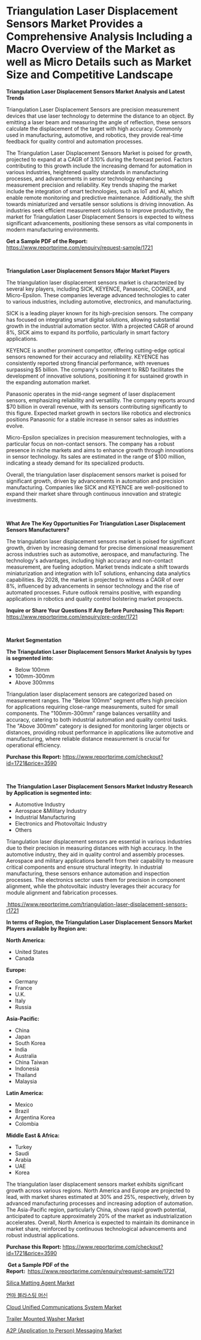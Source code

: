 <p><h1>Triangulation Laser Displacement Sensors Market Provides a Comprehensive Analysis Including a Macro Overview of the Market as well as Micro Details such as Market Size and Competitive Landscape</h1></p><p><strong>Triangulation Laser Displacement Sensors Market Analysis and Latest Trends</strong></p>
<p><p>Triangulation Laser Displacement Sensors are precision measurement devices that use laser technology to determine the distance to an object. By emitting a laser beam and measuring the angle of reflection, these sensors calculate the displacement of the target with high accuracy. Commonly used in manufacturing, automotive, and robotics, they provide real-time feedback for quality control and automation processes.</p><p>The Triangulation Laser Displacement Sensors Market is poised for growth, projected to expand at a CAGR of 3.10% during the forecast period. Factors contributing to this growth include the increasing demand for automation in various industries, heightened quality standards in manufacturing processes, and advancements in sensor technology enhancing measurement precision and reliability. Key trends shaping the market include the integration of smart technologies, such as IoT and AI, which enable remote monitoring and predictive maintenance. Additionally, the shift towards miniaturized and versatile sensor solutions is driving innovation. As industries seek efficient measurement solutions to improve productivity, the market for Triangulation Laser Displacement Sensors is expected to witness significant advancements, positioning these sensors as vital components in modern manufacturing environments.</p></p>
<p><strong>Get a Sample PDF of the Report:&nbsp;</strong> <a href="https://www.reportprime.com/enquiry/request-sample/1721">https://www.reportprime.com/enquiry/request-sample/1721</a></p>
<p>&nbsp;</p>
<p><strong>Triangulation Laser Displacement Sensors Major Market Players</strong></p>
<p><p>The triangulation laser displacement sensors market is characterized by several key players, including SICK, KEYENCE, Panasonic, COGNEX, and Micro-Epsilon. These companies leverage advanced technologies to cater to various industries, including automotive, electronics, and manufacturing.</p><p>SICK is a leading player known for its high-precision sensors. The company has focused on integrating smart digital solutions, allowing substantial growth in the industrial automation sector. With a projected CAGR of around 8%, SICK aims to expand its portfolio, particularly in smart factory applications.</p><p>KEYENCE is another prominent competitor, offering cutting-edge optical sensors renowned for their accuracy and reliability. KEYENCE has consistently reported strong financial performance, with revenues surpassing $5 billion. The company's commitment to R&D facilitates the development of innovative solutions, positioning it for sustained growth in the expanding automation market.</p><p>Panasonic operates in the mid-range segment of laser displacement sensors, emphasizing reliability and versatility. The company reports around $70 billion in overall revenue, with its sensors contributing significantly to this figure. Expected market growth in sectors like robotics and electronics positions Panasonic for a stable increase in sensor sales as industries evolve.</p><p>Micro-Epsilon specializes in precision measurement technologies, with a particular focus on non-contact sensors. The company has a robust presence in niche markets and aims to enhance growth through innovations in sensor technology. Its sales are estimated in the range of $100 million, indicating a steady demand for its specialized products.</p><p>Overall, the triangulation laser displacement sensors market is poised for significant growth, driven by advancements in automation and precision manufacturing. Companies like SICK and KEYENCE are well-positioned to expand their market share through continuous innovation and strategic investments.</p></p>
<p>&nbsp;</p>
<p><strong>What Are The Key Opportunities For Triangulation Laser Displacement Sensors Manufacturers?</strong></p>
<p><p>The triangulation laser displacement sensors market is poised for significant growth, driven by increasing demand for precise dimensional measurement across industries such as automotive, aerospace, and manufacturing. The technology's advantages, including high accuracy and non-contact measurement, are fueling adoption. Market trends indicate a shift towards miniaturization and integration with IoT solutions, enhancing data analytics capabilities. By 2028, the market is projected to witness a CAGR of over 8%, influenced by advancements in sensor technology and the rise of automated processes. Future outlook remains positive, with expanding applications in robotics and quality control bolstering market prospects.</p></p>
<p><strong>Inquire or Share Your Questions If Any Before Purchasing This Report:</strong> <a href="https://www.reportprime.com/enquiry/pre-order/1721">https://www.reportprime.com/enquiry/pre-order/1721</a></p>
<p>&nbsp;</p>
<p><strong>Market Segmentation</strong></p>
<p><strong>The Triangulation Laser Displacement Sensors Market Analysis by types is segmented into:</strong></p>
<p><ul><li>Below 100mm</li><li>100mm-300mm</li><li>Above 300mms</li></ul></p>
<p><p>Triangulation laser displacement sensors are categorized based on measurement ranges. The "Below 100mm" segment offers high precision for applications requiring close-range measurements, suited for small components. The "100mm-300mm" range balances versatility and accuracy, catering to both industrial automation and quality control tasks. The "Above 300mm" category is designed for monitoring larger objects or distances, providing robust performance in applications like automotive and manufacturing, where reliable distance measurement is crucial for operational efficiency.</p></p>
<p><strong>Purchase this Report:&nbsp;</strong><a href="https://www.reportprime.com/checkout?id=1721&price=3590">https://www.reportprime.com/checkout?id=1721&price=3590</a></p>
<p>&nbsp;</p>
<p><strong>The Triangulation Laser Displacement Sensors Market Industry Research by Application is segmented into:</strong></p>
<p><ul><li>Automotive Industry</li><li>Aerospace &Military Industry</li><li>Industrial Manufacturing</li><li>Electronics and Photovoltaic Industry</li><li>Others</li></ul></p>
<p><p>Triangulation laser displacement sensors are essential in various industries due to their precision in measuring distances with high accuracy. In the automotive industry, they aid in quality control and assembly processes. Aerospace and military applications benefit from their capability to measure critical components and ensure structural integrity. In industrial manufacturing, these sensors enhance automation and inspection processes. The electronics sector uses them for precision in component alignment, while the photovoltaic industry leverages their accuracy for module alignment and fabrication processes.</p></p>
<p><a href="https://www.reportprime.com/triangulation-laser-displacement-sensors-r1721">&nbsp;https://www.reportprime.com/triangulation-laser-displacement-sensors-r1721</a></p>
<p><strong>In terms of Region, the Triangulation Laser Displacement Sensors Market Players available by Region are:</strong></p>
<p>
    <p> <strong> North America: </strong>
        <ul>
            <li>United States</li>
            <li>Canada</li>
        </ul>
        </p> 
    <p> <strong> Europe: </strong>
        <ul>
            <li>Germany</li>
            <li>France</li>
            <li>U.K.</li>
            <li>Italy</li>
            <li>Russia</li>
        </ul>
        </p> 
    <p> <strong> Asia-Pacific: </strong>
        <ul>
            <li>China</li>
            <li>Japan</li>
            <li>South Korea</li>
            <li>India</li>
            <li>Australia</li>
            <li>China Taiwan</li>
            <li>Indonesia</li>
            <li>Thailand</li>
            <li>Malaysia</li>
        </ul>
        </p> 
    <p> <strong> Latin America: </strong>
        <ul>
            <li>Mexico</li>
            <li>Brazil</li>
            <li>Argentina Korea</li>
            <li>Colombia</li>
        </ul>
        </p> 
    <p> <strong> Middle East & Africa: </strong>
        <ul>
            <li>Turkey</li>
            <li>Saudi</li>
            <li>Arabia</li>
            <li>UAE</li>
            <li>Korea</li>
        </ul>
    </p>
    </p>
<p><p>The triangulation laser displacement sensors market exhibits significant growth across various regions. North America and Europe are projected to lead, with market shares estimated at 30% and 25%, respectively, driven by advanced manufacturing processes and increasing adoption of automation. The Asia-Pacific region, particularly China, shows rapid growth potential, anticipated to capture approximately 20% of the market as industrialization accelerates. Overall, North America is expected to maintain its dominance in market share, reinforced by continuous technological advancements and robust industrial applications.</p></p>
<p><strong>Purchase this Report: </strong><a href="https://www.reportprime.com/checkout?id=1721&price=3590">https://www.reportprime.com/checkout?id=1721&price=3590</a></p>
<p>&nbsp;<strong>Get a Sample PDF of the Report:&nbsp;&nbsp;</strong><a href="https://www.reportprime.com/enquiry/request-sample/1721">https://www.reportprime.com/enquiry/request-sample/1721</a></p>
<p><strong></strong></p>
<p><p><a href="https://www.linkedin.com/pulse/silica-matting-agent-market-global-insights-sales-trends-qp7ec?trackingId=SIpW8Ma9Sty5Tx%2FKJdZ%2BXA%3D%3D">Silica Matting Agent Market</a></p><p><a href="https://medium.com/@jordymiller25/2024%EB%85%84%EB%B6%80%ED%84%B0-2031%EB%85%84%EA%B9%8C%EC%A7%80%EC%9D%98-%EA%B8%B0%EA%B0%84-%EB%8F%99%EC%95%88-%EC%97%B0%EB%A7%88%EC%9E%AC-%EB%B6%84%EC%82%AC%EA%B8%B0-%EC%8B%9C%EC%9E%A5%EC%9D%98-%EB%8F%99%ED%96%A5-%EB%B0%8F-%EC%84%B1%EC%9E%A5-%EC%9A%94%EC%9D%B8-%EB%B6%84%EC%84%9D-%EB%B0%8F-%EC%98%88%EC%B8%A1-c8a302727648">연마 블라스팅 머신</a></p><p><a href="https://issuu.com/reportprime-2/docs/cloud-unified-communications-system_1bfe554e06c039">Cloud Unified Communications System Market</a></p><p><a href="https://medium.com/@kstephenurdes435/trailer-mounted-washer-market-forecasts-market-trends-and-impact-analysis-2024-2031-48e390897cd6">Trailer Mounted Washer Market</a></p><p><a href="https://issuu.com/reportprime-2/docs/a2p-application-to-person-messaging_07ef36523656ab">A2P (Application to Person) Messaging Market</a></p></p>